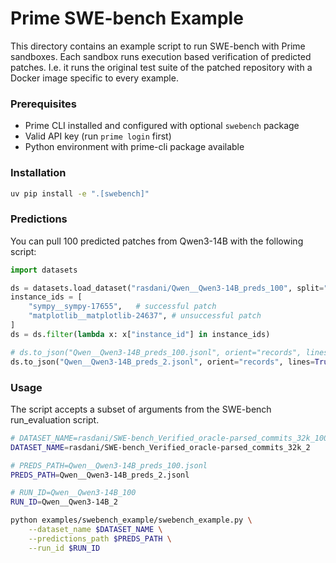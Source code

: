# Prime SWE-bench Example

This directory contains an example script to run SWE-bench with Prime sandboxes.
Each sandbox runs execution based verification of predicted patches. I.e. it runs the original test suite of the patched repository with a Docker image specific to every example.

### Prerequisites

- Prime CLI installed and configured with optional `swebench` package
- Valid API key (run `prime login` first)
- Python environment with prime-cli package available

### Installation

```bash
uv pip install -e ".[swebench]"
```

### Predictions

You can pull 100 predicted patches from Qwen3-14B with the following script:

```python
import datasets

ds = datasets.load_dataset("rasdani/Qwen__Qwen3-14B_preds_100", split="train")
instance_ids = [
    "sympy__sympy-17655",   # successful patch
    "matplotlib__matplotlib-24637", # unsuccessful patch
]
ds = ds.filter(lambda x: x["instance_id"] in instance_ids)

# ds.to_json("Qwen__Qwen3-14B_preds_100.jsonl", orient="records", lines=True)
ds.to_json("Qwen__Qwen3-14B_preds_2.jsonl", orient="records", lines=True)
```

### Usage

The script accepts a subset of arguments from the SWE-bench run_evaluation script.

```bash
# DATASET_NAME=rasdani/SWE-bench_Verified_oracle-parsed_commits_32k_100
DATASET_NAME=rasdani/SWE-bench_Verified_oracle-parsed_commits_32k_2

# PREDS_PATH=Qwen__Qwen3-14B_preds_100.jsonl
PREDS_PATH=Qwen__Qwen3-14B_preds_2.jsonl

# RUN_ID=Qwen__Qwen3-14B_100
RUN_ID=Qwen__Qwen3-14B_2

python examples/swebench_example/swebench_example.py \
    --dataset_name $DATASET_NAME \
    --predictions_path $PREDS_PATH \
    --run_id $RUN_ID
```
